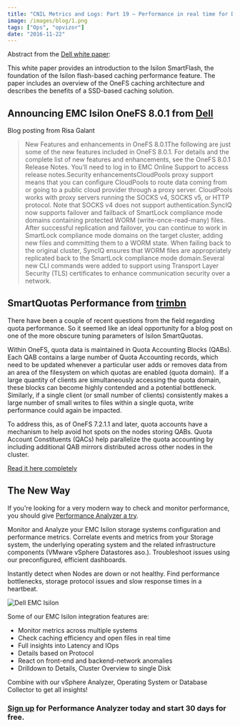 ```yaml
---
title: "CNIL Metrics and Logs: Part 19 – Performance in real time for Dell EMC Isilon"
image: /images/blog/1.png
tags: ["Ops", "opvizor"]
date: "2016-11-22"
---
```


Abstract from the [Dell white paper](https://www.emc.com/collateral/hardware/white-papers/h13249-isilon-onefs-smartflash-wp.pdf):

This white paper provides an introduction to the Isilon SmartFlash, the foundation of the Isilon flash-based caching performance feature. The paper includes an overview of the OneFS caching architecture and describes the benefits of a SSD-based caching solution.

## Announcing EMC Isilon OneFS 8.0.1 from [Dell](https://isiblog.emc.com/)

Blog posting from Risa Galant

> New Features and enhancements in OneFS 8.0.1The following are just some of the new features included in OneFS 8.0.1. For details and the complete list of new features and enhancements, see the OneFS 8.0.1 Release Notes. You’ll need to log in to EMC Online Support to access release notes.Security enhancementsCloudPools proxy support means that you can configure CloudPools to route data coming from or going to a public cloud provider through a proxy server. CloudPools works with proxy servers running the SOCKS v4, SOCKS v5, or HTTP protocol. Note that SOCKS v4 does not support authentication.SyncIQ now supports failover and failback of SmartLock compliance mode domains containing protected WORM (write-once-read-many) files. After successful replication and failover, you can continue to work in SmartLock compliance mode domains on the target cluster, adding new files and committing them to a WORM state. When failing back to the original cluster, SyncIQ ensures that WORM files are appropriately replicated back to the SmartLock compliance mode domain.Several new CLI commands were added to support using Transport Layer Security (TLS) certificates to enhance communication security over a network.

## SmartQuotas Performance from [trimbn](https://community.emc.com/people/trimbn)

There have been a couple of recent questions from the field regarding quota performance. So it seemed like an ideal opportunity for a blog post on one of the more obscure tuning parameters of Isilon SmartQuotas.

Within OneFS, quota data is maintained in Quota Accounting Blocks (QABs). Each QAB contains a large number of Quota Accounting records, which need to be updated whenever a particular user adds or removes data from an area of the filesystem on which quotas are enabled (quota domain).  If a large quantity of clients are simultaneously accessing the quota domain, these blocks can become highly contended and a potential bottleneck. Similarly, if a single client (or small number of clients) consistently makes a large number of small writes to files within a single quota, write performance could again be impacted.

To address this, as of OneFS 7.2.1.1 and later, quota accounts have a mechanism to help avoid hot spots on the nodes storing QABs. Quota Account Constituents (QACs) help parallelize the quota accounting by including additional QAB mirrors distributed across other nodes in the cluster.

[Read it here completely](https://community.emc.com/community/products/isilon/blog/2016/06/10/smartquotas-performance)

## The New Way

If you're looking for a very modern way to check and monitor performance, you should give [Performance Analyzer a try](http://try.opvizor.com/opvizor-perfanalyzer-product-page/). 

Monitor and Analyze your EMC Isilon storage systems configuration and performance metrics. Correlate events and metrics from your Storage system, the underlying operating system and the related infrastructure components (VMware vSphere Datastores aso.). Troubleshoot issues using our preconfigured, efficient dashboards.

Instantly detect when Nodes are down or not healthy. Find performance bottlenecks, storage protocol issues and slow response times in a heartbeat.

![Dell EMC Isilon](/images/blog/1.png)

Some of our EMC Isilon integration features are:

- Monitor metrics across multiple systems
- Check caching efficiency and open files in real time
- Full insights into Latency and IOps
- Details based on Protocol
- React on front-end and backend-network anomalies
- Drilldown to Details, Cluster Overview to single Disk

Combine with our vSphere Analyzer, Operating System or Database Collector to get all insights!

### [Sign up](http://try.opvizor.com/opvizor-perfanalyzer-product-page/) for Performance Analyzer today and start 30 days for free.
